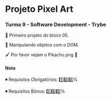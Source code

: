 # Projeto Pixel Art

### Turma 9 - Software Development - Trybe

:school: Primeiro projeto do bloco 05.  

:seedling: Manipulando objetos com o DOM.

:paintbrush: Por favor vejam o Pikachu.png :star_struck:

#### Nota

:black_medium_small_square: Requisitos Obrigatórios: :one::zero::zero:%

:black_medium_small_square: Requisitos Bônus: :one::zero::zero:%